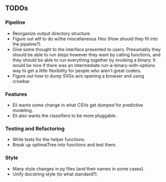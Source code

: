 TODOs
-----

### Pipeline
- Reorganize output directory structure.
- Figure out wtf to do w/the miscellaneous files (How should they fit into the
  pipeline?).
- Give some thought to the interface presented to users. Presumably they should
  be able to run steps however they want by calling functions, and they should
  be able to run everything together by invoking a binary. It would be nice if
  there was an intermediate run-a-binary-with-options way to get a *little*
  flexibility for people who aren't great coders.
- Figure out how to dump SVGs w/o opening a browser and using crowbar.

### Features
- Eli wants some change in what CSVs get dumped for predictive modeling.
- Eli also wants the classifiers to be more pluggable.

### Testing and Refactoring
- Write tests for the helper functions.
- Break up optimalTree into functions and test them.

### Style
- Many style changes in py files (and their names in some cases).
- Unify docstring style (to what standard?).

